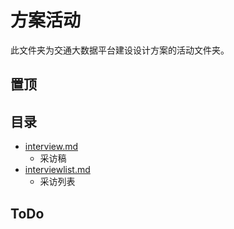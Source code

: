 # 方案活动
此文件夹为交通大数据平台建设设计方案的活动文件夹。
## 置顶
## 目录
- [interview.md](https://github.com/liuyang0717/platform/blob/master/activities/interview.md)
	- 采访稿
- [interviewlist.md](https://github.com/liuyang0717/platform/blob/master/activities/interviewlist.md)
	- 采访列表

## ToDo
